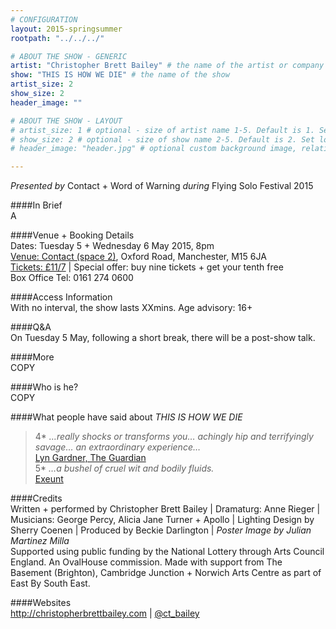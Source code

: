 ```yaml
---
# CONFIGURATION
layout: 2015-springsummer
rootpath: "../../../"

# ABOUT THE SHOW - GENERIC
artist: "Christopher Brett Bailey" # the name of the artist or company
show: "THIS IS HOW WE DIE" # the name of the show
artist_size: 2
show_size: 2
header_image: ""    

# ABOUT THE SHOW - LAYOUT
# artist_size: 1 # optional - size of artist name 1-5. Default is 1. Set longer names to lower values
# show_size: 2 # optional - size of show name 2-5. Default is 2. Set longer names to lower values
# header_image: "header.jpg" # optional custom background image, relative to current page

---
```

*Presented by* Contact + Word of Warning *during* Flying Solo Festival 2015         
       
####In Brief      
A             
              
####Venue + Booking Details    
Dates: Tuesday 5 + Wednesday 6 May 2015, 8pm         
[Venue: Contact (space 2)](http://contactmcr.com/visit/getting-here), Oxford Road, Manchester, M15 6JA        
[Tickets: £11/7](http://contactmcr.com/whats-on/35093-fs15-christopher-brett-bailey-this-is-how-we-die/booking) | Special offer: buy nine tickets + get your tenth free        
Box Office Tel: 0161 274 0600         
        
####Access Information        
With no interval, the show lasts XXmins. Age advisory: 16+        
        
####Q&A        
On Tuesday 5 May, following a short break, there will be a post-show talk.
        
####More            
COPY        
        
####Who is he?              
COPY        
        
####What people have said about *THIS IS HOW WE DIE*         
>4\* *…really shocks or transforms you… achingly hip and terrifyingly savage… an extraordinary experience…*<br>[Lyn Gardner, The Guardian](http://www.theguardian.com/stage/2014/jun/20/this-is-how-we-die-review-bubbling-paranoia)          
>5\* *…a bushel of cruel wit and bodily fluids.*<br>[Exeunt](http://exeuntmagazine.com/reviews/this-is-how-we-die)        
         
####Credits          
Written + performed by Christopher Brett Bailey | Dramaturg: Anne Rieger | Musicians: George Percy, Alicia Jane Turner + Apollo | Lighting Design by Sherry Coenen | Produced by Beckie Darlington | *Poster Image by Julian Martinez Milla*<br>Supported using public funding by the National Lottery through Arts Council England. An OvalHouse commission. Made with support from The Basement (Brighton), Cambridge Junction + Norwich Arts Centre as part of East By South East.        
        
####Websites        
<http://christopherbrettbailey.com> | [@ct_bailey](http://twitter.com/ct_bailey)
